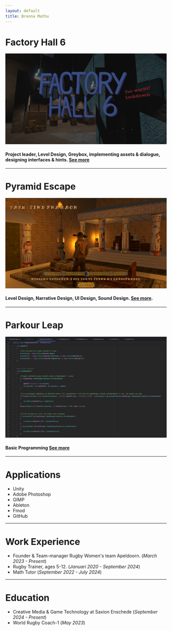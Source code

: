 ```yaml
---
layout: default
title: Brenna Mathu
---
```


# Factory Hall 6
![Factory_Hall_6](/assets/img/Facory_Hall_6_Portfolio_menu.png)
#### Project leader, Level Design, Greybox, implementing assets & dialogue, designing interfaces & hints. [See more](./FactoryHall6.md)

***

# Pyramid Escape
![Pyramid_Escape](/assets/img/Pyramid_Escape_portfolio_menu.png)
#### Level Design, Narrative Design, UI Design, Sound Design. [See more](./PyramidEscape.md).

***

# Parkour Leap
![Parkour_Leap](/assets/img/Parkour_Leap_PlayerController.png)
#### Basic Programming [See more](./ParkourLeap.md)

***

# Applications
- Unity
- Adobe Photoshop
- GIMP
- Ableton
- Fmod
- GitHub

***

# Work Experience
- Founder & Team-manager Rugby Women's team Apeldoorn. (_March 2023 - Present_)
- Rugby Trainer, ages 5-12. (_Januari 2020 - September 2024_)
- Math Tutor (_September 2022 - July 2024_)

***

# Education
- Creative Media & Game Technology at Saxion Enschede (_September 2024 - Present_)
- World Rugby Coach-1 (_May 2023_)

